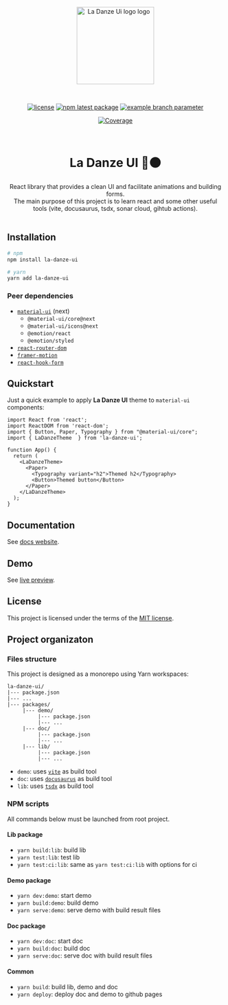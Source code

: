 <p align="center">
  <a href="https://pchmn.github.io/la-danze-ui/" target="_blank" rel="noopener noreferrer">
    <img width="180" src="https://pchmn.github.io/la-danze-ui/img/logo.svg" alt="La Danze Ui logo logo">
  </a>
</p>
<br/>

<div align="center">

[![license](https://img.shields.io/badge/license-MIT-blue.svg)](https://github.com/pchmn/la-danze-ui/blob/main/LICENSE)
[![npm latest package](https://img.shields.io/npm/v/la-danze-ui/latest.svg)](https://www.npmjs.com/package/la-danze-ui)
[![example branch parameter](https://github.com/pchmn/la-danze-ui/workflows/Build%20and%20Test/badge.svg?branch=main)](https://github.com/pchmn/la-danze-ui/actions)

[![Coverage](https://sonarcloud.io/api/project_badges/measure?project=la-danze-ui&metric=coverage)](https://sonarcloud.io/dashboard?id=la-danze-ui)

</div>

<br/>

<h1 align="center">La Danze UI 🔴⚫</h1>

<div align="center">
React library that provides a clean UI and facilitate animations and building forms. <br />
The main purpose of this project is to learn react and some other useful tools (vite, docusaurus, tsdx, sonar cloud, gihtub actions).
</div>
<br />

## Installation

```bash
# npm
npm install la-danze-ui

# yarn
yarn add la-danze-ui
```

### Peer dependencies

* [`material-ui`](https://next.material-ui.com/) (next)
  * `@material-ui/core@next`
  * `@material-ui/icons@next`
  * `@emotion/react`
  * `@emotion/styled`
* [`react-router-dom`](https://reactrouter.com/web/guides/quick-start)
* [`framer-motion`](https://www.framer.com/motion/)
* [`react-hook-form`](https://react-hook-form.com/)
  

## Quickstart

Just a quick example to apply **La Danze UI** theme to `material-ui` components:

```tsx
import React from 'react';
import ReactDOM from 'react-dom';
import { Button, Paper, Typography } from "@material-ui/core";
import { LaDanzeTheme  } from 'la-danze-ui';

function App() {  
  return (
    <LaDanzeTheme>
      <Paper>
        <Typography variant="h2">Themed h2</Typography>
        <Button>Themed button</Button>
      </Paper>
    </LaDanzeTheme>
  );
}
```

## Documentation

See [docs website](https://pchmn.github.io/la-danze-ui/).

## Demo
See [live preview](https://pchmn.github.io/la-danze-ui/demo).

## License

This project is licensed under the terms of the
[MIT license](/LICENSE).

## Project organizaton

### Files structure

This project is designed as a monorepo using Yarn workspaces:
```
la-danze-ui/
|--- package.json
|--- ...
|--- packages/
     |--- demo/
          |--- package.json
          |--- ...
     |--- doc/
          |--- package.json
          |--- ...
     |--- lib/
          |--- package.json
          |--- ...
```

* `demo`: uses [`vite`](https://github.com/vitejs/vite) as build tool
* `doc`:  uses [`docusaurus`](https://github.com/facebook/docusaurus) as build tool
* `lib`: uses [`tsdx`](https://github.com/formium/tsdx) as build tool 

### NPM scripts

All commands below must be launched from root project.

#### Lib package

* `yarn build:lib`: build lib
* `yarn test:lib`: test lib
* `yarn test:ci:lib`: same as `yarn test:ci:lib` with options for ci
  
#### Demo package

* `yarn dev:demo`: start demo
* `yarn build:demo`: build demo
* `yarn serve:demo`: serve demo with build result files

#### Doc package

* `yarn dev:doc`: start doc
* `yarn build:doc`: build doc
* `yarn serve:doc`: serve doc with build result files

#### Common

* `yarn build`: build lib, demo and doc
* `yarn deploy`: deploy doc and demo to github pages
